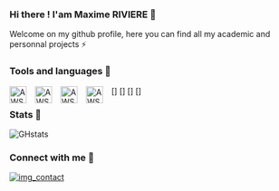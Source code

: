 ### Hi there ! I'am Maxime RIVIERE 👋

Welcome on my github profile, here you can find all my academic and personnal projects ⚡ 

### Tools and languages 🧰

[<img align="left" alt="AWS" width="30px" src="https://cdn.jsdelivr.net/gh/devicons/devicon/icons/anaconda/anaconda-original.svg" style="padding-right:12px;"/>]
[<img align="left" alt="AWS" width="30px" src="https://cdn.jsdelivr.net/gh/devicons/devicon/icons/python/python-original.svg" style="padding-right:12px;"/>]
[<img align="left" alt="AWS" width="30px" src="https://cdn.jsdelivr.net/gh/devicons/devicon/icons/cplusplus/cplusplus-original.svg" style="padding-right:12px;"/>]
[<img align="left" alt="AWS" width="30px" src="https://cdn.jsdelivr.net/gh/devicons/devicon/icons/arduino/arduino-original.svg" style="padding-right:12px;"/>]

### Stats 📖
![GHstats](https://github-readme-stats.vercel.app/api?username=Max-Rve&show_icons=true)


### Connect with me 📱
[![img_contact]([https://upload.wikimedia.org/wikipedia/commons/8/81/LinkedIn_icon.svg])](www.linkedin.com/in/riviere-maxime)

